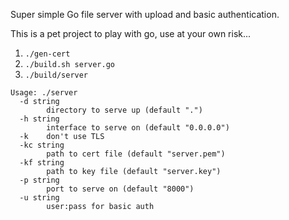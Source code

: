 Super simple Go file server with upload and basic authentication.

This is a pet project to play with go, use at your own risk...

1. `./gen-cert`
2. `./build.sh server.go`
3. `./build/server`

```
Usage: ./server
  -d string
        directory to serve up (default ".")
  -h string
        interface to serve on (default "0.0.0.0")
  -k    don't use TLS
  -kc string
        path to cert file (default "server.pem")
  -kf string
        path to key file (default "server.key")
  -p string
        port to serve on (default "8000")
  -u string
        user:pass for basic auth
```


